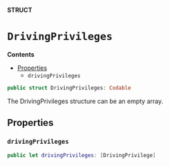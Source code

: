 **STRUCT**

# `DrivingPrivileges`

**Contents**

- [Properties](#properties)
  - `drivingPrivileges`

```swift
public struct DrivingPrivileges: Codable
```

The DrivingPrivileges structure can be an empty array.

## Properties
### `drivingPrivileges`

```swift
public let drivingPrivileges: [DrivingPrivilege]
```
